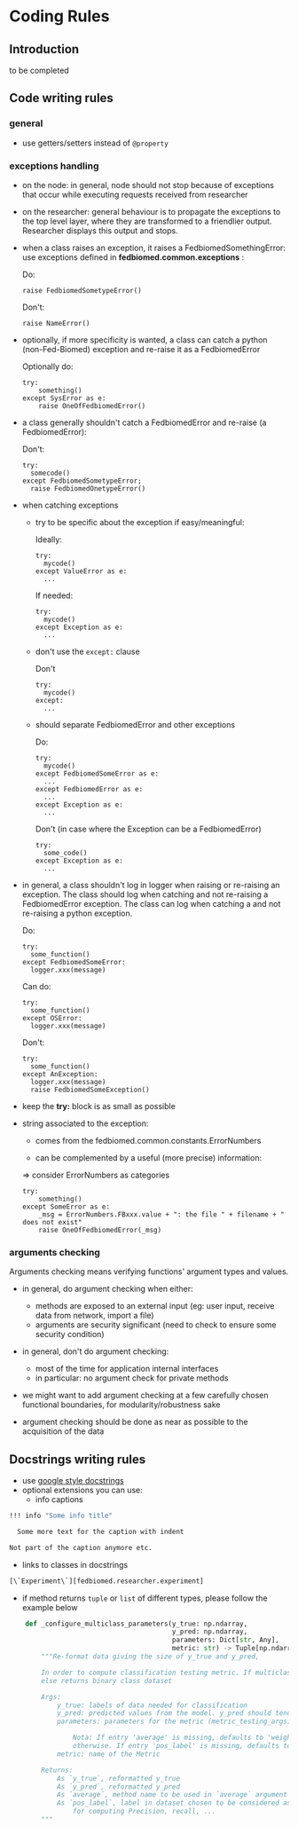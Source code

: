 # Coding Rules


## Introduction

to be completed

## Code writing rules

### general

- use getters/setters instead of `@property`

### exceptions handling

- on the node: in general, node should not stop because of exceptions that occur while executing requests received from researcher

- on the researcher: general behaviour is to propagate the exceptions to the top level layer, where they are transformed to a friendlier output. Researcher displays this output and stops.

- when a class raises an exception, it raises a FedbiomedSomethingError: use exceptions defined in **fedbiomed.common.exceptions** :

  Do:
  ```
  raise FedbiomedSometypeError()
  ```

  Don't:
  ```
  raise NameError()
  ```

- optionally, if more specificity is wanted, a class can catch a python (non-Fed-Biomed) exception and re-raise it as a FedbiomedError

  Optionally do:
  ```
  try:
      something()
  except SysError as e:
      raise OneOfFedbiomedError()
  ```

- a class generally shouldn't catch a FedbiomedError and re-raise (a FedbiomedError):

  Don't:
  ```
  try:
    somecode()
  except FedbiomedSometypeError;
    raise FedbiomedOnetypeError()
  ```

- when catching exceptions

  - try to be specific about the exception if easy/meaningful:

    Ideally:
    ```
    try:
      mycode()
    except ValueError as e:
      ...
    ```

    If needed:
    ```
    try:
      mycode()
    except Exception as e:
      ...
    ```

  - don't use the `except:` clause

    Don't
    ```
    try:
      mycode()
    except:
      ...
    ```

  - should separate FedbiomedError and other exceptions

    Do:
    ```
    try:
      mycode()
    except FedbiomedSomeError as e:
      ...
    except FedbiomedError as e:
      ...
    except Exception as e:
      ...
    ```

    Don't (in case where the Exception can be a FedbiomedError)
    ```
    try:
      some_code()
    except Exception as e:
      ...
    ```

- in general, a class shouldn't log in logger when raising or re-raising an exception. The class should log when catching and not re-raising a FedbiomedError exception. The class can log when catching a and not re-raising a python exception.

  Do:
  ```
  try:
    some_function()
  except FedbiomedSomeError:
    logger.xxx(message)
  ```

  Can do:
  ```
  try:
    some_function()
  except OSError:
    logger.xxx(message)
  ```

  Don't:
  ```
  try:
    some_function()
  except AnException:
    logger.xxx(message)
    raise FedbiomedSomeException()
  ```

- keep the **try:** block is as small as possible

- string associated to the exception:

  - comes from the fedbiomed.common.constants.ErrorNumbers

  - can be complemented by a useful (more precise) information:

  => consider ErrorNumbers as categories

  ```
  try:
      something()
  except SomeError as e:
      _msg = ErrorNumbers.FBxxx.value + ": the file " + filename + " does not exist"
      raise OneOfFedbiomedError(_msg)
  ```

### arguments checking

Arguments checking means verifying functions' argument types and values.

- in general, do argument checking when either:
  - methods are exposed to an external input (eg: user input, receive data from network, import a file)
  - arguments are security significant (need to check to ensure some security condition)

- in general, don't do argument checking:
  - most of the time for application internal interfaces
  - in particular: no argument check for private methods

- we might want to add argument checking at a few carefully chosen functional boundaries, for modularity/robustness sake

- argument checking should be done as near as possible to the acquisition of the data

## Docstrings writing rules

- use [google style docstrings](https://github.com/google/styleguide/blob/gh-pages/pyguide.md#38-comments-and-docstrings)
- optional extensions you can use:
  - info captions
```bash
!!! info "Some info title"

  Some more text for the caption with indent

Not part of the caption anymore etc.
```
  - links to classes in docstrings
```bash
[\`Experiment\`][fedbiomed.researcher.experiment]
```


- if method returns `tuple` or `list` of different types, please follow the example below

```python
    def _configure_multiclass_parameters(y_true: np.ndarray,
                                         y_pred: np.ndarray,
                                         parameters: Dict[str, Any],
                                         metric: str) -> Tuple[np.ndarray, np.ndarray, str, int]:
        """Re-format data giving the size of y_true and y_pred,

        In order to compute classification testing metric. If multiclass dataset, returns one hot encoding dataset.
        else returns binary class dataset

        Args:
            y_true: labels of data needed for classification
            y_pred: predicted values from the model. y_pred should tend towards y_true, for an optimal classification.
            parameters: parameters for the metric (metric_testing_args).

                Nota: If entry 'average' is missing, defaults to 'weighted' if multiclass dataset, defaults to 'binary'
                otherwise. If entry 'pos_label' is missing, defaults to 1.
            metric: name of the Metric

        Returns:
            As `y_true`, reformatted y_true
            As `y_pred`, reformatted y_pred
            As `average`, method name to be used in `average` argument (in the sklearn metric)
            As `pos_label`, label in dataset chosen to be considered as the positive dataset. Needed
                for computing Precision, recall, ...
        """
```
